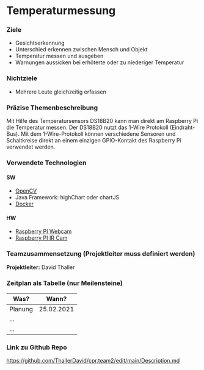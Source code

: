 # Temperaturmessung

### Ziele
- Gesichtserkennung
- Unterschied erkennen zwischen Mensch und Objekt
- Temperatur messen und ausgeben
- Warnungen aussicken bei erhöterte oder zu niederiger Temperatur 

### Nichtziele
- Mehrere Leute gleichzeitig erfassen



### Präzise Themenbeschreibung 
Mit Hilfe des Temperatursensors DS18B20 kann man direkt am Raspberry Pi die Temperatur messen. Der DS18B20 nutzt das 1-Wire Protokoll (Eindraht-Bus). Mit dem 1-Wire-Protokoll können verschiedene Sensoren und Schaltkreise direkt an einem einzigen GPIO-Kontakt des Raspberry Pi verwendet werden.



### Verwendete Technologien


#### SW
- [OpenCV](https://opencv.org/)
- Java Framework: highChart oder chartJS
- [Docker](www.docker.com)
 
#### HW
- [Raspberry PI Webcam](https://at.rs-online.com/web/p/raspberry-pi-kameras/9132664/)
- [Raspberry PI IR Cam](https://at.rs-online.com/web/p/raspberry-pi-kameras/9132673/)



### Teamzusammensetzung (Projektleiter muss definiert werden)
**Projektleiter:** David Thaller



### Zeitplan als Tabelle (nur Meilensteine)
| Was?             | Wann?         |
| -------------    |:-------------:| 
| Planung          | 25.02.2021    |
| ...              |               |   
| ...              |               |  



### Link zu Github Repo
https://github.com/ThallerDavid/cpr.team2/edit/main/Description.md







